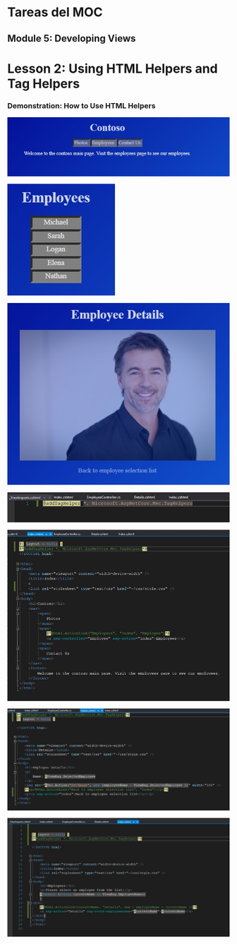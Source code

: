 # Tareas del MOC

## Module 5: Developing Views

# Lesson 2: Using HTML Helpers and Tag Helpers

### Demonstration: How to Use HTML Helpers

![](./img/Captura1.jpg)



![](./img/Captura2.jpg)



![](./img/Captura3.jpg)



![](./img/Captura4.jpg)



![](./img/Captura5.jpg)



![](./img/Captura6.jpg)



![](./img/Captura7.jpg)



